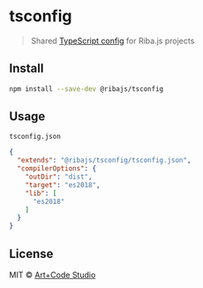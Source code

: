 # tsconfig

> Shared [TypeScript config](https://www.typescriptlang.org/docs/handbook/tsconfig-json.html) for Riba.js projects

## Install

```bash
npm install --save-dev @ribajs/tsconfig
```

## Usage

`tsconfig.json`

```json
{
  "extends": "@ribajs/tsconfig/tsconfig.json",
  "compilerOptions": {
    "outDir": "dist",
    "target": "es2018",
    "lib": [
      "es2018"
    ]
  }
}
```

## License

MIT © [Art+Code Studio](https://artandcode.studio/)
